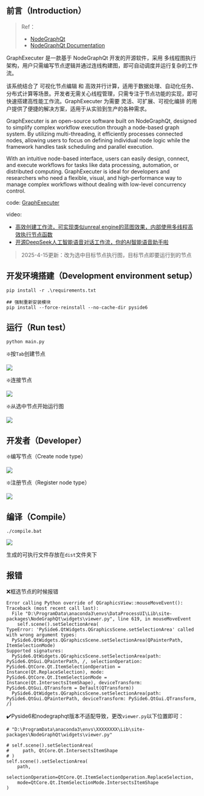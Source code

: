 
## 前言（Introduction）

> Ref：
> - [NodeGraphQt](https://github.com/jchanvfx/NodeGraphQt)
> - [NodeGraphQt Documentation](https://chantonic.com/NodeGraphQt/api/index.html)

GraphExecuter 是一款基于 NodeGraphQt 开发的开源软件，采用 多线程图执行 架构，用户只需编写节点逻辑并通过连线构建图，即可自动调度并运行复杂的工作流。

该系统结合了 可视化节点编辑 和 高效并行计算，适用于数据处理、自动化任务、分布式计算等场景。开发者无需关心线程管理，只需专注于节点功能的实现，即可快速搭建高性能工作流。GraphExecuter 为需要 灵活、可扩展、可视化编排 的用户提供了便捷的解决方案，适用于从实验到生产的各种需求。

GraphExecuter is an open-source software built on NodeGraphQt, designed to simplify complex workflow execution through a node-based graph system. By utilizing multi-threading, it efficiently processes connected nodes, allowing users to focus on defining individual node logic while the framework handles task scheduling and parallel execution.

With an intuitive node-based interface, users can easily design, connect, and execute workflows for tasks like data processing, automation, or distributed computing. GraphExecuter is ideal for developers and researchers who need a flexible, visual, and high-performance way to manage complex workflows without dealing with low-level concurrency control.

code: [GraphExecuter](https://github.com/laoxue888/GraphExecuter)

video:

- [高效创建工作流，可实现类似unreal engine的蓝图效果，内部使用多线程高效执行节点函数](https://www.bilibili.com/video/BV1PkfKY1Esk/?vd_source=3bf4271e80f39cfee030114782480463)
- [开源DeepSeek人工智能语音对话工作流，你的AI智能语音助手啦](https://www.bilibili.com/video/BV1e15qz7ESi/?vd_source=3bf4271e80f39cfee030114782480463)

> 2025-4-15更新：改为选中目标节点执行图，目标节点即要运行到的节点

## 开发环境搭建（Development environment setup）

```shell
pip install -r .\requirements.txt

## 强制重新安装模块
pip install --force-reinstall --no-cache-dir pyside6
```

## 运行（Run test）

```shell
python main.py
```
❇️按`Tab`创建节点

![](images/create_node.gif)

❇️连接节点

![](images/link_nodes.gif)

❇️从选中节点开始运行图

![](images/run_from_node.gif)

## 开发者（Developer）

❇️编写节点（Create node type）

![](images/img.png)

❇️注册节点（Register node type）

![](images/img_1.png)

## 编译（Compile）

```shell
./compile.bat
```

![](images/img_2.png)

生成的可执行文件存放在`dist`文件夹下

## 报错

❌框选节点的时候报错

```shell
Error calling Python override of QGraphicsView::mouseMoveEvent(): Traceback (most recent call last):
  File "D:\ProgramData\anaconda3\envs\DataProcessUI\Lib\site-packages\NodeGraphQt\widgets\viewer.py", line 619, in mouseMoveEvent
    self.scene().setSelectionArea(
TypeError: 'PySide6.QtWidgets.QGraphicsScene.setSelectionArea' called with wrong argument types:
  PySide6.QtWidgets.QGraphicsScene.setSelectionArea(QPainterPath, ItemSelectionMode)
Supported signatures:
  PySide6.QtWidgets.QGraphicsScene.setSelectionArea(path: PySide6.QtGui.QPainterPath, /, selectionOperation: PySide6.QtCore.Qt.ItemSelectionOperation = Instance(Qt.ReplaceSelection), mode: PySide6.QtCore.Qt.ItemSelectionMode = Instance(Qt.IntersectsItemShape), deviceTransform: PySide6.QtGui.QTransform = Default(QTransform))
  PySide6.QtWidgets.QGraphicsScene.setSelectionArea(path: PySide6.QtGui.QPainterPath, deviceTransform: PySide6.QtGui.QTransform, /)
```

✔️Pyside6和nodegraphqt版本不适配导致，更改`viewer.py`以下位置即可：

```shell
# "D:\ProgramData\anaconda3\envs\XXXXXXXX\Lib\site-packages\NodeGraphQt\widgets\viewer.py"

# self.scene().setSelectionArea(
#     path, QtCore.Qt.IntersectsItemShape
# )
self.scene().setSelectionArea(
    path,
    selectionOperation=QtCore.Qt.ItemSelectionOperation.ReplaceSelection,
    mode=QtCore.Qt.ItemSelectionMode.IntersectsItemShape
)
```
